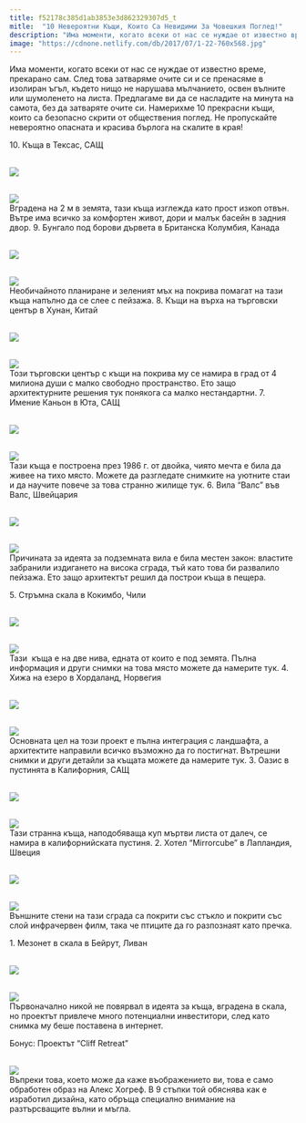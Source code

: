 ```yaml
---
title: f52178c385d1ab3853e3d862329307d5_t
mitle:  "10 Невероятни Къщи, Които Са Невидими За Човешкия Поглед!"
description: "Има моменти, когато всеки от нас се нуждае от известно време, прекарано сам. След това затваряме очите си и се пренасяме в изолиран ъгъл, където нищо не нарушава мълч"
image: "https://cdnone.netlify.com/db/2017/07/1-22-760x568.jpg"
---
```


 <p>Има моменти, когато всеки от нас се нуждае от известно време, прекарано сам. След това затваряме очите си и се пренасяме в изолиран ъгъл, където нищо не нарушава мълчанието, освен вълните или шумоленето на листа. Предлагаме ви да се насладите на минута на самота, без да затваряте очите си. Намерихме 10 прекрасни къщи, които са безопасно скрити от обществения поглед. Не пропускайте невероятно опасната и красива бърлога на скалите в края!</p>      <p> 10. Къща в Тексас, САЩ</p> <p> <br/><img src="https://cdnone.netlify.com/db/2017/07/1-22-760x568.jpg"/><br/></p> <p> <br/><img src="https://cdnone.netlify.com/db/2017/07/2-22-760x507.jpg"/><br/> Вградена на 2 м в земята, тази къща изглежда като прост изкоп отвън. Вътре има всичко за комфортен живот, дори и малък басейн в задния двор. 9. Бунгало под борови дървета в Британска Колумбия, Канада</p>      <p> <br/><img src="https://cdnone.netlify.com/db/2017/07/3-22-760x506.jpg"/><br/></p> <p> <br/><img src="https://cdnone.netlify.com/db/2017/07/4-22-760x492.jpg"/><br/> Необичайното планиране и зеленият мъх на покрива помагат на тази къща напълно да се слее с пейзажа. 8. Къщи на върха на търговски център в Хунан, Китай</p> <p> <br/><img src="https://cdnone.netlify.com/db/2017/07/5-22-760x485.jpg"/><br/></p> <p> <br/><img src="https://cdnone.netlify.com/db/2017/07/6-24-760x489.jpg"/><br/> Този търговски център с къщи на покрива му се намира в град от 4 милиона души с малко свободно пространство. Ето защо архитектурните решения тук понякога са малко нестандартни. 7. Имение Каньон в Юта, САЩ</p>      <p> <br/><img src="https://cdnone.netlify.com/db/2017/07/7-21-760x414.jpg"/><br/></p> <p> <br/><img src="https://cdnone.netlify.com/db/2017/07/8-25-760x506.jpg"/><br/> Тази къща е построена през 1986 г. от двойка, чиято мечта е била да живее на тихо място. Можете да разгледате снимките на уютните стаи и да научите повече за това странно жилище тук. 6. Вила “Валс” във Валс, Швейцария</p> <p> <br/><img src="https://cdnone.netlify.com/db/2017/07/9-20-760x500.jpg"/><br/></p> <p> <br/><img src="https://cdnone.netlify.com/db/2017/07/10-24-760x506.jpg"/><br/> Причината за идеята за подземната вила е била местен закон: властите забранили издигането на висока сграда, тъй като това би развалило пейзажа. Ето защо архитектът решил да построи къща в пещера.</p> <p> 5. Стръмна скала в Кокимбо, Чили</p> <p> <br/><img src="https://cdnone.netlify.com/db/2017/07/11-20-760x529.jpg"/><br/></p>      <p> <br/><img src="https://cdnone.netlify.com/db/2017/07/12-20-760x508.jpg"/><br/> Тази  къща е на две нива, едната от които е под земята. Пълна информация и други снимки на това място можете да намерите тук. 4. Хижа на езеро в Хордаланд, Норвегия</p> <p> <br/><img src="https://cdnone.netlify.com/db/2017/07/13-20-760x644.jpg"/><br/></p> <p> <br/><img src="https://cdnone.netlify.com/db/2017/07/14-18-760x570.jpg"/><br/> Основната цел на този проект е пълна интеграция с ландшафта, а архитектите направили всичко възможно да го постигнат. Вътрешни снимки и други детайли за къщата можете да намерите тук. 3. Оазис в пустинята в Калифорния, САЩ</p> <p> <br/><img src="https://cdnone.netlify.com/db/2017/07/15-16-760x456.jpg"/><br/></p>      <p> <br/><img src="https://cdnone.netlify.com/db/2017/07/16-13-760x456.jpg"/><br/> Тази странна къща, наподобяваща куп мъртви листа от далеч, се намира в калифорнийската пустиня. 2. Хотел “Mirrorcube” в Лапландия, Швеция</p> <p> <br/><img src="https://cdnone.netlify.com/db/2017/07/17-12-760x466.jpg"/><br/></p> <p> <br/><img src="https://cdnone.netlify.com/db/2017/07/18-11-760x760.jpg"/><br/> Външните стени на тази сграда са покрити със стъкло и покрити със слой инфрачервен филм, така че птиците да го разпознаят като пречка.</p> <p> 1. Мезонет в скала в Бейрут, Ливан</p> <p> <br/><img src="https://cdnone.netlify.com/db/2017/07/19-9-760x515.jpg"/><br/></p> <p> <br/><img src="https://cdnone.netlify.com/db/2017/07/20-9-760x555.jpg"/><br/> Първоначално никой не повярвал в идеята за къща, вградена в скала, но проектът привлече много потенциални инвеститори, след като снимка му беше поставена в интернет.</p> <p> Бонус: Проектът “Cliff Retreat”</p> <p> <br/><img src="https://cdnone.netlify.com/db/2017/07/21-7-760x475.jpg"/><br/> Въпреки това, което може да каже въображението ви, това е само обработен образ на Алекс Хогреф. В 9 стъпки той обяснява как е изработил дизайна, като обръща специално внимание на разтърсващите вълни и мъгла.</p>       